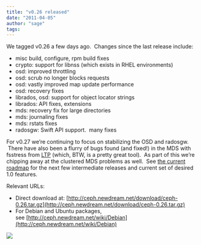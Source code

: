 ```yaml
---
title: "v0.26 released"
date: "2011-04-05"
author: "sage"
tags: 
---
```


We tagged v0.26 a few days ago.  Changes since the last release include:

- misc build, configure, rpm build fixes
- crypto: support for libnss (which exists in RHEL environments)
- osd: improved throttling
- osd: scrub no longer blocks requests
- osd: vastly improved map update performance
- osd: recovery fixes
- librados, osd: support for object locator strings
- librados: API fixes, extensions
- mds: recovery fix for large directories
- mds: journaling fixes
- mds: rstats fixes
- radosgw: Swift API support.  many fixes

For v0.27 we’re continuing to focus on stabilizing the OSD and radosgw.  There have also been a flurry of bugs found (and fixed!) in the MDS with fsstress from [LTP](http://ltp.sourceforge.net/) (which, BTW, is a pretty great tool).  As part of this we’re chipping away at the clustered MDS problems as well.  See [the current roadmap](http://tracker.newdream.net/projects/ceph/roadmap) for the next few intermediate releases and current set of desired 1.0 features.

Relevant URLs:

- Direct download at: [http://ceph.newdream.net/download/ceph-0.26.tar.gz](http://ceph.newdream.net/download/ceph-0.26.tar.gz)
- For Debian and Ubuntu packages, see [http://ceph.newdream.net/wiki/Debian](http://ceph.newdream.net/wiki/Debian)

![](http://track.hubspot.com/__ptq.gif?a=268973&k=14&bu=http://ceph.com&r=http://ceph.com/uncategorized/v0-26-released/&bvt=rss&p=wordpress)

